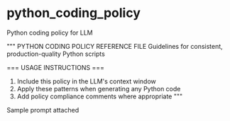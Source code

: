 # python_coding_policy
Python coding policy for LLM

"""
PYTHON CODING POLICY REFERENCE FILE
Guidelines for consistent, production-quality Python scripts

=== USAGE INSTRUCTIONS ===
1. Include this policy in the LLM's context window
2. Apply these patterns when generating any Python code
3. Add policy compliance comments where appropriate
"""

Sample prompt attached
